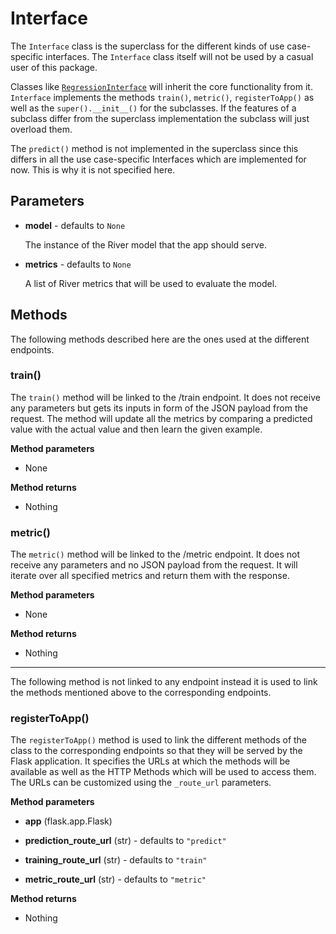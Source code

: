 # Interface
The `Interface` class is the superclass for the different kinds of use case-specific interfaces. The `Interface` class itself will not be used by a casual user of this package. 

Classes like [`RegressionInterface`](RegressionInterface.md) will inherit the core functionality from it. `Interface` implements the methods `train()`, `metric()`, `registerToApp()` as well as the `super().__init__()` for the subclasses. If the features of a subclass differ from the superclass implementation the subclass will just overload them. 

The `predict()` method is not implemented in the superclass since this differs in all the use case-specific Interfaces which are implemented for now. This is why it is not specified here.

## Parameters

- **model** - defaults to `None`

    The instance of the River model that the app should serve.

- **metrics** - defaults to `None`

    A list of River metrics that will be used to evaluate the model.

## Methods
The following methods described here are the ones used at the different endpoints.

### train()

The `train()` method will be linked to the /train endpoint. It does not receive any parameters but gets its inputs in form of the JSON payload from the request. The method will update all the metrics by comparing a predicted value with the actual value and then learn the given example. 

**Method parameters**

- None

**Method returns**

- Nothing

### metric()

The `metric()` method will be linked to the /metric endpoint. It does not receive any parameters and no JSON payload from the request. It will iterate over all specified metrics and return them with the response. 

**Method parameters**

- None

**Method returns**

- Nothing

---
The following method is not linked to any endpoint instead it is used to link the methods mentioned above to the corresponding endpoints.

### registerToApp()

The `registerToApp()` method is used to link the different methods of the class to the corresponding endpoints so that they will be served by the Flask application.
It specifies the URLs at which the methods will be available as well as the HTTP Methods which will be used to access them. The URLs can be customized using the `_route_url` parameters. 

**Method parameters**

- **app** (flask.app.Flask)

- **prediction_route_url** (str) - defaults to `"predict"`

- **training_route_url** (str) - defaults to `"train"`

- **metric_route_url** (str) - defaults to `"metric"`

**Method returns**

- Nothing
